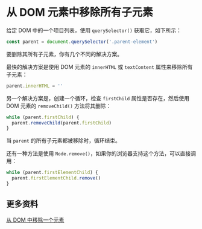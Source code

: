 # 从 DOM 元素中移除所有子元素

给定 DOM 中的一个项目列表，使用 `querySelector()` 获取它，如下所示：

```js
const parent = document.querySelector('.parent-element')
```

要删除其所有子元素，你有几个不同的解决方案。

最快的解决方案是使用 DOM 元素的 `innerHTML` 或 `textContent` 属性来移除所有子元素：

```js
parent.innerHTML = ''
```

另一个解决方案是，创建一个循环，检查 `firstChild` 属性是否存在，然后使用 DOM 元素的 `removeChild()` 方法将其删除：

```js
while (parent.firstChild) {
  parent.removeChild(parent.firstChild)
}
```

当 `parent` 的所有子元素都被移除时，循环结束。

还有一种方法是使用 `Node.remove()`，如果你的浏览器支持这个方法，可以直接调用：

```js
while (parent.firstElementChild) {
  parent.firstElementChild.remove()
}
```

## 更多资料

[从 DOM 中移除一个元素](https://github.com/lio-zero/blog/blob/main/DOM/%E4%BB%8E%20DOM%20%E4%B8%AD%E7%A7%BB%E9%99%A4%E4%B8%80%E4%B8%AA%E5%85%83%E7%B4%A0.md)
